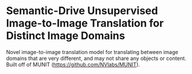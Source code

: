 # Semantic-Drive Unsupervised Image-to-Image Translation for Distinct Image Domains

Novel image-to-image translation model for translating between image domains that are very different, and may not share any objects or content. Built off of MUNIT (https://github.com/NVlabs/MUNIT).
